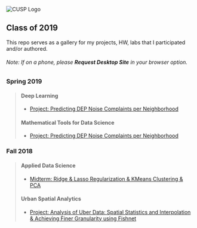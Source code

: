 ![CUSP Logo](http://cusp.nyu.edu/wp-content/uploads/2017/12/PNG-logo-01.png)
<!---
Make sure your links are http, not relative paths
-->
## Class of 2019
This repo serves as a gallery for my projects, HW, labs that I participated and/or authored.

###### Note: If on a phone, please <strong>Request Desktop Site</strong> in your browser option.
### Spring 2019
> #### Deep Learning 
> * [Project: Predicting DEP Noise Complaints per Neighborhood](https://github.com/sunghoonyang/gallery-in-jupyter/blob/master/spring19/deep_learning/predicting_noise_complaints.ipynb)
> #### Mathematical Tools for Data Science
> * [Project: Predicting DEP Noise Complaints per Neighborhood](https://github.com/sunghoonyang/gallery-in-jupyter/blob/master/spring19/math_tools_for_ds/Phase_Shifting.ipynb)
### Fall 2018
> #### Applied Data Science   
> * [Midterm: Ridge & Lasso Regularization & KMeans Clustering & PCA](https://github.com/sunghoonyang/gallery-in-jupyter/blob/master/fall18/applied_data_science/midterm/shy256_mt1_20181114.ipynb)
> #### Urban Spatial Analytics 
> * [Project: Analysis of Uber Data: Spatial Statistics and Interpolation & Achieving Finer Granularity using Fishnet](https://github.com/sunghoonyang/gallery-in-jupyter/blob/master/fall18/usa/proj2/project2.pdf)

